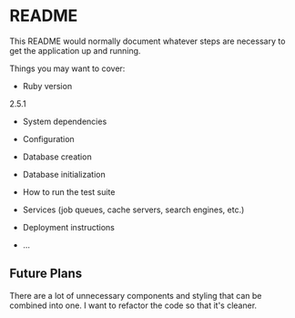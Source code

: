 # README

This README would normally document whatever steps are necessary to get the
application up and running.

Things you may want to cover:

* Ruby version

2.5.1

* System dependencies

* Configuration

* Database creation

* Database initialization

* How to run the test suite

* Services (job queues, cache servers, search engines, etc.)

* Deployment instructions

* ...

## Future Plans

 There are a lot of unnecessary components and styling that can be combined into one. I want to refactor the code so that it's cleaner.